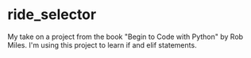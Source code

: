 # ride_selector
My take on a project from the book "Begin to Code with Python" by Rob Miles. 
I'm using this project to learn if and elif statements.
